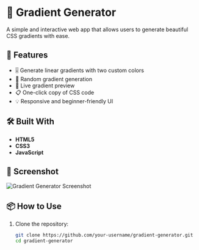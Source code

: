 # 🎨 Gradient Generator

A simple and interactive web app that allows users to generate beautiful CSS gradients with ease.

## 🚀 Features

- 🎚️ Generate linear gradients with two custom colors
- 🔄 Random gradient generation
- 🧪 Live gradient preview
- 📋 One-click copy of CSS code
- 💡 Responsive and beginner-friendly UI

## 🛠️ Built With

- **HTML5**
- **CSS3**
- **JavaScript**

## 📸 Screenshot

![Gradient Generator Screenshot](https://github.com/user-attachments/assets/0d412807-3414-4171-bca5-2d4dded698f7)
## 📦 How to Use

1. Clone the repository:
   ```bash
   git clone https://github.com/your-username/gradient-generator.git
   cd gradient-generator
